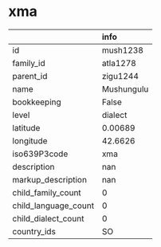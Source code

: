 # xma
|                      | info       |
|:---------------------|:-----------|
| id                   | mush1238   |
| family_id            | atla1278   |
| parent_id            | zigu1244   |
| name                 | Mushungulu |
| bookkeeping          | False      |
| level                | dialect    |
| latitude             | 0.00689    |
| longitude            | 42.6626    |
| iso639P3code         | xma        |
| description          | nan        |
| markup_description   | nan        |
| child_family_count   | 0          |
| child_language_count | 0          |
| child_dialect_count  | 0          |
| country_ids          | SO         |
